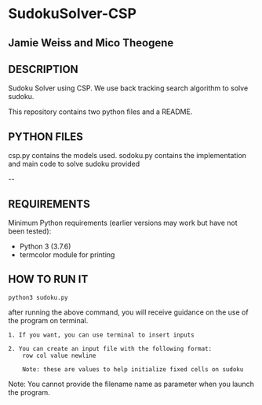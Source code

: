 # SudokuSolver-CSP
## Jamie Weiss and Mico Theogene


## DESCRIPTION
Sudoku Solver using CSP. We use back tracking search algorithm to solve sudoku.

This repository contains two python files and a README.

## PYTHON FILES
csp.py contains the models used.
sodoku.py contains the implementation and main code to solve sudoku provided

--
## REQUIREMENTS

Minimum Python requirements (earlier versions may work but have not been tested):

* Python 3 (3.7.6)
* termcolor module for printing


## HOW TO RUN IT

`python3 sudoku.py`


after running the above command,
you will receive guidance on the use of the program on terminal.

    1. If you want, you can use terminal to insert inputs

    2. You can create an input file with the following format:
        row col value newline

        Note: these are values to help initialize fixed cells on sudoku

Note: You cannot provide the filename name as parameter when you launch the program.




